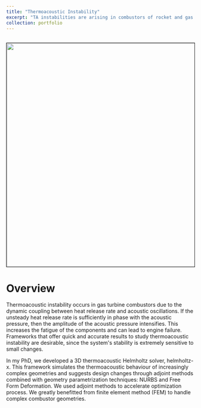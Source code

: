 ```yaml
---
title: "Thermoacoustic Instability"
excerpt: "TA instabilities are arising in combustors of rocket and gas turbine engines.<br/><img src='/images/projects/thermoacoustics/azimuthal.gif' width='600' style='border:1px solid #000000'>"
collection: portfolio
---
```


<br/><img src='/images/projects/thermoacoustics/azimuthal.gif' width='600' style='border:1px solid #000000'>

Overview
=========
Thermoacoustic instability occurs in gas turbine combustors due to the dynamic coupling between heat release rate and acoustic oscillations. If the unsteady heat release rate is sufficiently in phase with the acoustic pressure, then the amplitude of the acoustic pressure intensifies. This increases the fatigue of the components and can lead to engine failure. Frameworks that offer quick and accurate results to study thermoacoustic instability are desirable, since the system's stability is extremely sensitive to small changes. 

In my PhD, we developed a 3D thermoacoustic Helmholtz solver, helmholtz-x. This framework simulates the thermoacoustic behaviour of increasingly complex geometries and suggests design changes through adjoint methods combined with geometry parametrization techniques: NURBS and Free Form Deformation. We used adjoint methods to accelerate optimization process. We greatly benefitted from finite element method (FEM) to handle complex combustor geometries.
